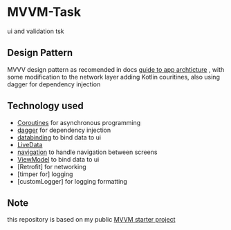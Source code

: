 # MVVM-Task

ui and validation tsk

## Design Pattern
MVVV design pattern as recomended in docs [guide to app archticture](https://developer.android.com/jetpack/docs/guide) , with some modification to the network layer adding Kotlin couritines, also using dagger for dependency injection 

## Technology used

* [Coroutines](https://kotlinlang.org/docs/reference/coroutines-overview.html) for asynchronous programming
* [dagger](https://github.com/google/dagger) for dependency injection
* [databinding](https://developer.android.com/topic/libraries/data-binding) to bind data to ui
* [LiveData](https://developer.android.com/topic/libraries/architecture/livedata)
* [navigation](https://developer.android.com/guide/navigation/) to handle navigation between screens
* [ViewModel](https://developer.android.com/topic/libraries/architecture/viewmodel) to bind data to ui
* [Retrofit] for networking
* [timper for] logging
* [customLogger] for logging formatting

## Note
this repository is based on my public [MVVM starter project](https://github.com/hazem1262/mvvvm-starter-project)
